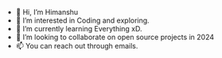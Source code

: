 - 👋 Hi, I’m Himanshu
- 👀 I’m interested in Coding and exploring.
- 🌱 I’m currently learning Everything xD.
- 💞️ I’m looking to collaborate on open source projects in 2024
- 📫 You can reach out through emails.

<!---
hjawale07/hjawale07 is a ✨ special ✨ repository because its `README.md` (this file) appears on your GitHub profile.
You can click the Preview link to take a look at your changes.
--->
